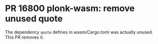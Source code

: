 # PR 16800 plonk-wasm: remove unused quote

The dependency `quote` defines in wasm/Cargo.toml was actually unused. This PR
removes it.

